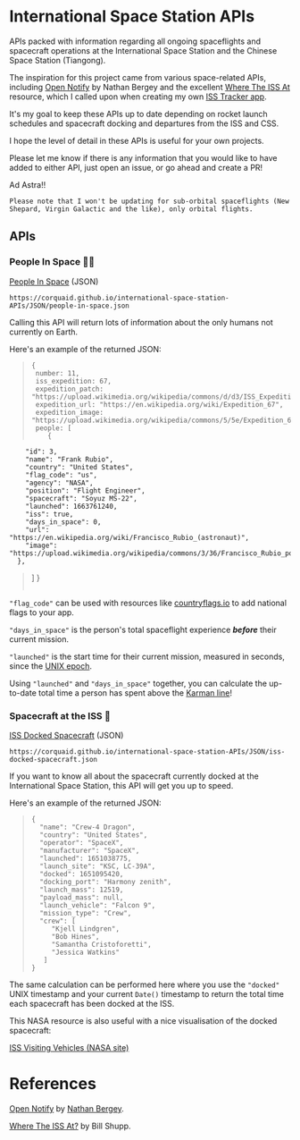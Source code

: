# International Space Station APIs

APIs packed with information regarding all ongoing spaceflights and spacecraft operations at the International Space Station and the Chinese Space Station (Tiangong).

The inspiration for this project came from various space-related APIs, including [Open Notify](http://open-notify.org/) by Nathan Bergey and the excellent [Where The ISS At](https://wheretheiss.at/w/developer) resource, which I called upon when creating my own [ISS Tracker app](https://corquaid.github.io/react-iss-tracker/).

It's my goal to keep these APIs up to date depending on rocket launch schedules and spacecraft docking and departures from the ISS and CSS.

I hope the level of detail in these APIs is useful for your own projects.

Please let me know if there is any information that you would like to have added to either API, just open an issue, or go ahead and create a PR!

Ad Astra!!

`Please note that I won't be updating for sub-orbital spaceflights (New Shepard, Virgin Galactic and the like), only orbital flights.`

## APIs

### People In Space :woman_astronaut:

[People In Space](https://corquaid.github.io/international-space-station-APIs/JSON/people-in-space.json) (JSON)

`https://corquaid.github.io/international-space-station-APIs/JSON/people-in-space.json`

Calling this API will return lots of information about the only humans not currently on Earth.

Here's an example of the returned JSON:

> ```
> {
>  number: 11,
>  iss_expedition: 67,
>  expedition_patch: "https://upload.wikimedia.org/wikipedia/commons/d/d3/ISS_Expedition_67_Patch.png",
>  expedition_url: "https://en.wikipedia.org/wiki/Expedition_67",
>  expedition_image: "https://upload.wikimedia.org/wikipedia/commons/5/5e/Expedition_67_crew_portrait.jpg",
>  people: [
>     {
        "id": 3,
        "name": "Frank Rubio",
        "country": "United States",
        "flag_code": "us",
        "agency": "NASA",
        "position": "Flight Engineer",
        "spacecraft": "Soyuz MS-22",
        "launched": 1663761240,
        "iss": true,
        "days_in_space": 0,
        "url": "https://en.wikipedia.org/wiki/Francisco_Rubio_(astronaut)",
        "image": "https://upload.wikimedia.org/wikipedia/commons/3/36/Francisco_Rubio_portrait.jpg"
      },
>  ]
> }
> ```

`"flag_code"` can be used with resources like [countryflags.io](www.countryflags.io) to add national flags to your app.

`"days_in_space"` is the person's total spaceflight experience **_before_** their current mission.

`"launched"` is the start time for their current mission, measured in seconds, since the [UNIX epoch](https://developer.mozilla.org/en-US/docs/Web/JavaScript/Reference/Global_Objects/Date).

Using `"launched"` and `"days_in_space"` together, you can calculate the up-to-date total time a person has spent above the [Karman line](https://en.wikipedia.org/wiki/K%C3%A1rm%C3%A1n_line)!

### Spacecraft at the ISS :rocket:

[ISS Docked Spacecraft](https://corquaid.github.io/international-space-station-APIs/JSON/iss-docked-spacecraft.json) (JSON)

`https://corquaid.github.io/international-space-station-APIs/JSON/iss-docked-spacecraft.json`

If you want to know all about the spacecraft currently docked at the International Space Station, this API will get you up to speed.

Here's an example of the returned JSON:

> ```
> {
>   "name": "Crew-4 Dragon",
>   "country": "United States",
>   "operator": "SpaceX",
>   "manufacturer": "SpaceX",
>   "launched": 1651038775,
>   "launch_site": "KSC, LC-39A",
>   "docked": 1651095420,
>   "docking_port": "Harmony zenith",
>   "launch_mass": 12519,
>   "payload_mass": null,
>   "launch_vehicle": "Falcon 9",
>   "mission_type": "Crew",
>   "crew": [
>      "Kjell Lindgren",
>      "Bob Hines",
>      "Samantha Cristoforetti",
>      "Jessica Watkins"
>    ]
> }
> ```

The same calculation can be performed here where you use the `"docked"` UNIX timestamp and your current `Date()` timestamp to return the total time each spacecraft has been docked at the ISS.

This NASA resource is also useful with a nice visualisation of the docked spacecraft:

[ISS Visiting Vehicles (NASA site)](https://www.nasa.gov/feature/visiting-vehicle-launches-arrivals-and-departures)

# References

[Open Notify](http://open-notify.org/) by [Nathan Bergey](http://t.co/jIv30xdyTZ?amp=1).

[Where The ISS At?](https://wheretheiss.at/) by Bill Shupp.

>
